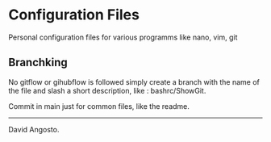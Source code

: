 # Configuration Files

Personal configuration files for various programms like nano, vim, git

## Branchking

No gitflow or gihubflow is followed simply create a branch with the name of the file and slash a short description, like : bashrc/ShowGit.

Commit in main just for common files, like the readme.


---

David Angosto.

